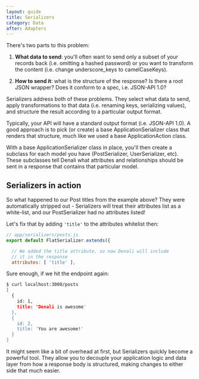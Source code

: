 ```yaml
---
layout: guide
title: Serializers
category: Data
after: Adapters
---
```


There's two parts to this problem:

  1. **What data to send**: you'll often want to send only a subset of your
     records back (i.e. omitting a hashed password) or you want to transform the
     content (i.e. change underscore_keys to camelCaseKeys).

  2. **How to send it**: what is the structure of the response? Is there a root
     JSON wrapper? Does it conform to a spec, i.e. JSON-API 1.0?

Serializers address both of these problems. They select what data to send, apply
transformations to that data (i.e. renaming keys, serializing values), and
structure the result according to a particular output format.

Typically, your API will have a standard output format (i.e. JSON-API 1.0). A
good approach is to pick (or create) a base ApplicationSerializer class that
renders that structure, much like we used a base ApplicationAction class.

With a base ApplicationSerializer class in place, you'll then create a subclass
for each model you have (PostSerializer, UserSerializer, etc). These subclasses
tell Denali what attributes and relationships should be sent in a response that
contains that particular model.

## Serializers in action

So what happened to our Post titles from the example above? They were automatically stripped out - Serializers will treat their attributes list as a white-list, and our PostSerializer had no attributes listed!

Let's fix that by adding `'title'` to the attributes whitelist then:

```js
// app/serializers/posts.js
export default FlatSerializer.extends({

  // We added the title attribute, so now Denali will include
  // it in the response
  attributes: [ 'title' ],
```

Sure enough, if we hit the endpoint again:

```sh
$ curl localhost:3000/posts
[
  {
    id: 1,
    title: 'Denali is awesome'
  },
  {
    id: 2,
    title: 'You are awesome!'
  }
]
```

It might seem like a bit of overhead at first, but Serializers quickly become a powerful tool. They allow you to decouple your application logic and data layer from how a response body is structured, making changes to either side that much easier.
